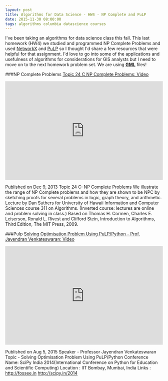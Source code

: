 ```yaml
---
layout: post
title: Algorithms for Data Science - HW4 - NP Complete and PuLP 
date: 2015-11-30 08:00:00
tags: algorithms columbia datascience courses
---
```


I've been taking an algorithms for data science class this fall. This last homework (HW4) we studied and programmed NP Complete Problems and used [NetworkX](https://networkx.github.io/) and [PuLP](https://pypi.python.org/pypi/PuLP) so I thought I'd share a few resources that were helpful for that assignment. I'd love to go into some of the applications and usefulness of algorithms for considerations for GIS analysts but I need to move on to the next homework problem set. We are using **[GML](https://en.wikipedia.org/wiki/Geography_Markup_Language)** files! 



###NP Complete Problems
[Topic 24 C NP Complete Problems: Video](https://www.youtube.com/watch?v=J5l-crl0LgA&app=desktop)

<iframe width="100%" height="315" src="https://www.youtube.com/embed/J5l-crl0LgA" frameborder="0" allowfullscreen></iframe>

Published on Dec 9, 2013
Topic 24 C: NP Complete Problems
We illustrate the range of NP Complete problems and how they are shown to be NPC by sketching proofs for several problems in logic, graph theory, and arithmetic. 
Lecture by Dan Suthers for University of Hawaii Information and Computer Sciences course 311 on Algorithms. (Inverted course: lectures are online and problem solving in class.) 
Based on Thomas H. Cormen, Charles E. Leiserson, Ronald L. Rivest and Clifford Stein, Introduction to Algorithms, Third Edition, The MIT Press, 2009.

###Pulp 
[Solving Optimisation Problem Using PuLP/Python - Prof. Jayendran Venkateswaran: Video](https://www.youtube.com/watch?v=-hfnglaFLrk)

<iframe width="100%" height="315" src="https://www.youtube.com/embed/-hfnglaFLrk" frameborder="0" allowfullscreen></iframe>

Published on Aug 5, 2015
Speaker - Professor Jayendran Venkateswaran
Topic - Solving Optimisation Problem Using PuLP/Python
Conference Name: SciPy India 2014(International Conference on Python for Education and Scientific Computing)
Location : IIT Bombay, Mumbai, India
Links : http://fossee.in http://scipy.in/2014